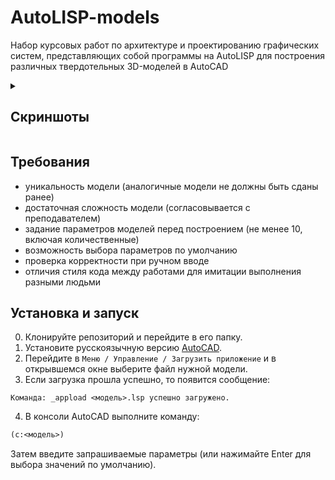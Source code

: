# AutoLISP-models

Набор курсовых работ по архитектуре и проектированию графических систем, представляющих собой программы на AutoLISP для
построения различных твердотельных 3D-моделей в AutoCAD

<details>
  <summary><h2>Скриншоты</h2></summary>
  <h3>Сложные модели — задаются динамическими параметрами (при вводе с клавиатуры):</h3>
  <p>1. <a href="./complex/holder.lsp">Подставка для телефона</a></p>
  <img src="https://github.com/user-attachments/assets/a5b66648-2894-4bd3-95c4-a8ac220f3e7b" width=70%>
  <br>
  <br>
  <p>2. <a href="./complex/organizer.lsp">Канцелярский органайзер</a></p>
  <img src="https://github.com/user-attachments/assets/e8a06721-64b0-4a9e-99a6-dbe22a5a988d" width=70%>
  <br>
  <br>
  <p>3. <a href="./complex/extender.lsp">Удлинитель</a></p>
  <img src="https://github.com/user-attachments/assets/eb5b976c-de2e-414d-9cde-4782961f7f4d" width=70%>
  <br>
  <br>
  <p>4. <a href="./complex/lamp.lsp">Настольная лампа</a></p>
  <img src="https://github.com/user-attachments/assets/efef61ce-982e-4efe-b506-47ef1a2cb51f" width=70%>
  <br>
  <br>
  <p>5. <a href="./complex/budilnik.lsp">Будильник</a></p>
  <img src="https://github.com/user-attachments/assets/40729233-ffe4-4ea2-b9c8-dc686d952f6a" width=70%>
  <br>
  <br>
  <p>6. <a href="./complex/router.lsp">Wi-Fi роутер</a></p>
  <img src="https://github.com/user-attachments/assets/e47a6fe7-ed08-4b6b-9a1d-4ace917a9ed4" width=70%>
  <br>
  <br>
  <p>7. <a href="./complex/rook.lsp">Шахматная ладья</a></p>
  <img src="https://github.com/user-attachments/assets/4646f659-f0ee-4547-a118-bebe93daeaf3" width=70%>
  <br>
  <br>
  <h3>Простые модели — задаюся статическими параметрами:</h3>
  <p><a href="./simple/1.lsp">1</a></p>
  <img src="https://github.com/user-attachments/assets/c5590ba8-f89d-41d4-a149-fbe50651f580" width=35%/>
  <img src="https://github.com/user-attachments/assets/3d7d4bf4-c2c9-4dde-9729-e1ec19c2720d" width=35%/>
  <br>
  <br>
  <p><a href="./simple/2.lsp">2</a></p>
  <img src="https://github.com/user-attachments/assets/fe11051a-1690-4554-ac57-cb90d3f24160" width=35%/>
  <img src="https://github.com/user-attachments/assets/af1a1d39-004c-47ba-aa5e-1c0f6bb5e16c" width=35%/>
  <br>
  <br>
  <p><a href="./simple/3.lsp">3</a></p>
  <img src="https://github.com/user-attachments/assets/4a6b9c9d-0de4-4cf8-abea-5248b4488167" width=35%/>
  <img src="https://github.com/user-attachments/assets/69c66376-637d-4019-aaed-ccaa3a4a674e" width=35%/>
</details>

## Требования

- уникальность модели (аналогичные модели не должны быть сданы ранее)
- достаточная сложность модели (согласовывается с преподавателем)
- задание параметров моделей перед построением (не менее 10, включая количественные)
- возможность выбора параметров по умолчанию
- проверка корректности при ручном вводе
- отличия стиля кода между работами для имитации выполнения разными людьми

## Установка и запуск

0. Клонируйте репозиторий и перейдите в его папку.
1. Установите русскоязычную версию [AutoCAD](https://www.autodesk.com/products/autocad).
2. Перейдите в `Меню / Управление / Загрузить приложение` и в открывшемся окне выберите файл нужной модели.
3. Если загрузка прошла успешно, то появится сообщение:

```
Команда: _appload <модель>.lsp успешно загружено.
```

4. В консоли AutoCAD выполните команду:

```lisp
(c:<модель>)
```

Затем введите запрашиваемые параметры (или нажимайте Enter для выбора значений по умолчанию).
